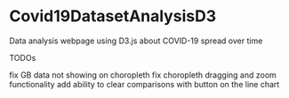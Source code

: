# Covid19DatasetAnalysisD3

Data analysis webpage using D3.js about COVID-19 spread over time

TODOs

fix GB data not showing on choropleth
fix choropleth dragging and zoom functionality
add ability to clear comparisons with button on the line chart
